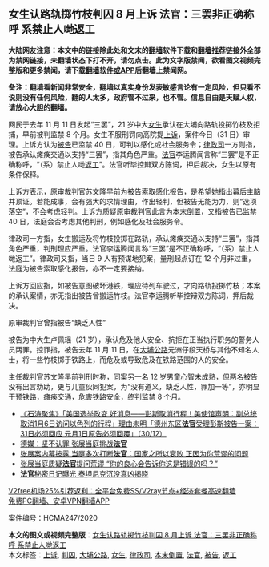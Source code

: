  <h2>女生认路轨掷竹枝判囚 8 月上诉 法官：三罢非正确称呼 系禁止人哋返工</h2> <p class="notice"><b>大陆网友注意：本文中的链接除此处和文末的<a href="https://github.com/bannedbook/fanqiang" >翻墙</a>软件下载和<a href="https://github.com/killgcd/justmysocks/blob/master/README.md">翻墙推荐</a>链接外全部为禁网链接，未翻墙状态下打不开，请勿点击。此为文字版禁闻，欲看图文视频完整版和更多禁闻，请下载<a href="https://github.com/bannedbook/fanqiang">翻墙软件或APP</a>后翻墙上禁闻网。</p><p>备注：翻墙看新闻非常安全，翻墙以真实身份发表敏感言论有一定风险，但只看不说则没有任何风险，翻的人太多，政府管不过来，也不管。信息自由是天赋人权，请放心大胆的翻墙。</b></p>  <div class="entry">  <p>网民于去年 11 月 11 日发起“三罢”，21 岁中大<a href="https://www.bannedbook.org/bnews/tag/%e5%a5%b3%e7%94%9f/" class="st_tag internal_tag" rel="tag" title="标签 女生 下的日志">女生</a>承认在大埔向路轨投掷竹枝及拒捕，早前被判监禁 8 个月。女生不服刑罚向高院提<a href="https://www.bannedbook.org/bnews/tag/%E4%B8%8A%E8%AF%89/" class="st_tag internal_tag" rel="tag" title="标签 上诉 下的日志">上诉</a>，案件今日（31 日）审理。上诉方认为<a href="https://www.bannedbook.org/bnews/tag/%E8%A2%AB%E5%91%8A/" class="st_tag internal_tag" rel="tag" title="标签 被告 下的日志">被告</a>已监禁 40 日，可判以感化或社会服务令；<a href="https://www.bannedbook.org/bnews/tag/%E5%BE%8B%E6%94%BF%E5%8F%B8/" class="st_tag internal_tag" rel="tag" title="标签 律政司 下的日志">律政司</a>一方则指，被告承认瘫痪交通以支持“三罢”，指其角色严重。<a href="https://www.bannedbook.org/bnews/tag/%E6%B3%95%E5%AE%98/" class="st_tag internal_tag" rel="tag" title="标签 法官 下的日志">法官</a>李运腾闻言称“三罢”是不正确称呼，“（系）禁止人哋<a href="https://www.bannedbook.org/bnews/tag/%E8%BF%94%E5%B7%A5/" class="st_tag internal_tag" rel="tag" title="标签 返工 下的日志">返工</a>”。法官听毕控辩双方陈词，押后裁决，女生以原有条件保释。</p> <p>上诉方表示，原审裁判官苏文隆早前为被告索取感化报告，是希望她指出幕后主脑并顶证。若能成事，会有强大的求情理由，作出轻判，但被告无能为力，则“选项落空”，不会考虑轻判。上诉方质疑原审裁判官此言为<a href="https://www.bannedbook.org/bnews/tag/%E6%9C%AC%E6%9C%AB%E5%80%92%E7%BD%AE/" class="st_tag internal_tag" rel="tag" title="标签 本末倒置 下的日志">本末倒置</a>，又指被告已监禁 40 日，法庭会否考虑其他判刑，例如感化及社会服务令。</p>  <p>律政司一方指，女生搬运及将竹枝投掷在路轨，承认瘫痪交通以支持“三罢”，指其角色严重，判刑理应严重。法官李运腾闻言称“三罢”是不正确称呼，“（系）禁止人哋返工”。律政司又指，当日 9 人有预谋地犯案，量刑起点订在 12 个月非过重，法庭为被告索取感化报告，亦不一定要接纳。</p> <p>上诉方回应指，如被告意图破坏港铁，理应待列车驶过，才向路轨投掷竹枝；本案的承认案情，亦无指出被告曾搬运竹枝。法官李运腾听毕控辩双方陈词，押后裁决。</p>  <p>原审裁判官曾指被告“缺乏人性”</p> <p>被告为中大生卢佩瑶（21 岁），承认危及他人安全、抗拒在正当执行职务的警务人员两罪。控罪指，被告去年 11 月 11 日，在<a href="https://www.bannedbook.org/bnews/tag/%E5%A4%A7%E5%9F%94%E5%85%AC%E8%B7%AF/" class="st_tag internal_tag" rel="tag" title="标签 大埔公路 下的日志">大埔公路</a>元洲仔段天桥与其他不知名人士，将一些竹枝掷于铁路上，而危及或导致危及在铁路范围的人的安全。</p>  <p>主任裁判官苏文隆早前判刑时称，同案另一名 12 岁男童心智未成熟，但两名被告没有出言劝助，更与儿童伙同犯案，为“没有道义，缺乏人性，罪加一等”，亦明显干预铁路，瘫痪交通，危害铁路安全，终判监禁 8 个月。</p> <ul class='op-related-articles' title='相关阅读'> <li><a href='https://www.bannedbook.org/bnews/bannedvideo/20201231/1458361.html' target='_blank'>《石涛聚焦》「美国选举政变 好消息——彭斯取消行程！美使馆声明：副总统取消1月6日访问以色列的行程」理由未明「德州东区<b>法官</b>受理彭斯被吿一案：31日必须回应 元月1日原告必须回覆」（30/12）</a></li> <li><a href='https://www.bannedbook.org/bnews/comments/20201231/1458246.html' target='_blank'>德媒：坚不认罪 张展当庭挑战<b>法官</b></a></li> <li><a href='https://www.bannedbook.org/bnews/headline/20201230/1457985.html' target='_blank'>张展案内幕披露 当庭多次打断<b>法官</b>：国家之所以衰败 正因为你荒谬的问题</a></li> <li><a href='https://www.bannedbook.org/bnews/headline/20201230/1457905.html' target='_blank'>张展当庭质疑<b>法官</b>提问荒谬 “你的良心会告诉你这是错误的吗？”</a></li> <li><a href='https://www.bannedbook.org/bnews/funmedia/20201230/1457893.html' target='_blank'><b>法官</b>秘密日记曝光 泰坦尼克沉没真凶揭晓</a></li> </ul> <p class="texttj"> <a href="https://github.com/bannedbook/fanqiang/wiki/V2ray%E6%9C%BA%E5%9C%BA" target="_blank">V2free机场25%引荐返利：全平台免费SS/V2ray节点+经济套餐高速翻墙</a><br/> <a href="https://github.com/bannedbook/fanqiang/wiki/%E7%A6%81%E9%97%BB%E7%BD%91%E5%AE%89%E5%8D%93%E7%BF%BB%E5%A2%99%E6%96%B0%E9%97%BBAPP" target="_blank">免费PC翻墙、安卓VPN翻墙APP</a></p><p>案件编号：HCMA247/2020</p><a name='sharetosocial'></a>       <div><b>本文的图文或视频完整版</b>：<a href='https://www.bannedbook.org/bnews/comments/20210101/1458701.html'>女生认路轨掷竹枝判囚 8 月上诉 法官：三罢非正确称呼 系禁止人哋返工</a></div>  </div><!--END ENTRY--> <div class="postfooter"> <div>本文标签：<a href="https://www.bannedbook.org/bnews/tag/%E4%B8%8A%E8%AF%89/" rel="tag">上诉</a>, <a href="https://www.bannedbook.org/bnews/tag/%E5%88%A4%E5%9B%9A/" rel="tag">判囚</a>, <a href="https://www.bannedbook.org/bnews/tag/%E5%A4%A7%E5%9F%94%E5%85%AC%E8%B7%AF/" rel="tag">大埔公路</a>, <a href="https://www.bannedbook.org/bnews/tag/%e5%a5%b3%e7%94%9f/" rel="tag">女生</a>, <a href="https://www.bannedbook.org/bnews/tag/%E5%BE%8B%E6%94%BF%E5%8F%B8/" rel="tag">律政司</a>, <a href="https://www.bannedbook.org/bnews/tag/%E6%9C%AC%E6%9C%AB%E5%80%92%E7%BD%AE/" rel="tag">本末倒置</a>, <a href="https://www.bannedbook.org/bnews/tag/%E6%B3%95%E5%AE%98/" rel="tag">法官</a>, <a href="https://www.bannedbook.org/bnews/tag/%E8%A2%AB%E5%91%8A/" rel="tag">被告</a>, <a href="https://www.bannedbook.org/bnews/tag/%E8%BF%94%E5%B7%A5/" rel="tag">返工</a></div>  </div><!--END POSTFOOTER--> 